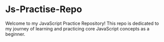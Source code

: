 # Js-Practise-Repo
 Welcome to my JavaScript Practice Repository!  This repo is dedicated to my journey of learning and practicing core JavaScript concepts as a beginner.
